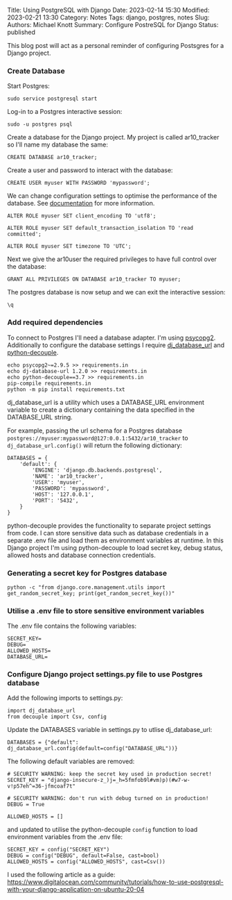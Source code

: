 Title: Using PostgreSQL with Django
Date: 2023-02-14 15:30
Modified: 2023-02-21 13:30
Category: Notes
Tags: django, postgres, notes
Slug:
Authors: Michael Knott
Summary: Configure PostreSQL for Django
Status: published

This blog post will act as a personal reminder of configuring Postsgres for a Django project.

### Create Database

Start Postgres:

`sudo service postgresql start`

Log-in to a Postgres interactive session:

`sudo -u postgres psql`

Create a database for the Django project. My project is called ar10_tracker so I'll name my database the same:

`CREATE DATABASE ar10_tracker;`

Create a user and password to interact with the database:

`CREATE USER myuser WITH PASSWORD 'mypassword';`

We can change configuration settings to optimise the performance of the database. See [documentation](https://docs.djangoproject.com/en/4.1/ref/databases/#optimizing-postgresql-s-configuration) for more information.

`ALTER ROLE myuser SET client_encoding TO 'utf8';`

`ALTER ROLE myuser SET default_transaction_isolation TO 'read committed';`

`ALTER ROLE myuser SET timezone TO 'UTC';`

Next we give the ar10user the required privileges to have full control over the database:

`GRANT ALL PRIVILEGES ON DATABASE ar10_tracker TO myuser;`

The postgres database is now setup and we can exit the interactive session:

`\q`


### Add required dependencies

To connect to Postgres I'll need a database adapter. I'm using [psycopg2](https://pypi.org/project/psycopg2/). Additionally to configure the database settings I require [dj_database_url](https://pypi.org/project/dj-database-url/) and [python-decouple](https://pypi.org/project/python-decouple/).

```
echo psycopg2~=2.9.5 >> requirements.in
echo dj-database-url 1.2.0 >> requirements.in
echo python-decouple==3.7 >> requirements.in
pip-compile requirements.in
python -m pip install requirements.txt
```

dj_database_url is a utility which uses a DATABASE_URL environment variable to create a dictionary containing the data specified in the DATABASE_URL string.

For example, passing the url schema for a Postgres database `postgres://myuser:mypassword@127:0.0.1:5432/ar10_tracker` to `dj_database_url.config()` will return the following dictionary:

```
DATABASES = {
    'default': {
        'ENGINE': 'django.db.backends.postgresql',
        'NAME': 'ar10_tracker',
        'USER': 'myuser',
        'PASSWORD': 'mypassword',
        'HOST': '127.0.0.1',
        'PORT': '5432',
    }
}
```

python-decouple provides the functionality to separate project settings from code. I can store sensitive data such as database credentials in a separate .env file and load them as environment variables at runtime. In this Django project I'm using python-decouple to load secret key, debug status, allowed hosts and database connection credentials.

### Generating a secret key for Postgres database

`python -c "from django.core.management.utils import get_random_secret_key; print(get_random_secret_key())"`

### Utilise a .env file to store sensitive environment variables

The .env file contains the following variables:

```
SECRET_KEY=
DEBUG=
ALLOWED_HOSTS=
DATABASE_URL=
```

### Configure Django project settings.py file to use Postgres database

Add the following imports to settings.py:

```
import dj_database_url
from decouple import Csv, config
```

Update the DATABASES variable in settings.py to utlise dj_database_url:

`DATABASES = {"default": dj_database_url.config(default=config("DATABASE_URL"))}`


The following default variables are removed:

```
# SECURITY WARNING: keep the secret key used in production secret!
SECRET_KEY = "django-insecure-z_)j=_h=5fmfob9l#vm)p)(#w7-w-v!p57eh^=36-jfmcoaf7t"

# SECURITY WARNING: don't run with debug turned on in production!
DEBUG = True

ALLOWED_HOSTS = []
```

and updated to utilise the python-decouple `config` function to load environment variables from the .env file:

```
SECRET_KEY = config("SECRET_KEY")
DEBUG = config("DEBUG", default=False, cast=bool)
ALLOWED_HOSTS = config("ALLOWED_HOSTS", cast=Csv())
```



I used the following article as a guide:
<https://www.digitalocean.com/community/tutorials/how-to-use-postgresql-with-your-django-application-on-ubuntu-20-04>